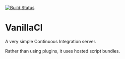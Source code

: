 [![Build Status](https://buildhive.cloudbees.com/job/JoelJ/job/VanillaCI/badge/icon)](https://buildhive.cloudbees.com/job/JoelJ/job/VanillaCI/)

VanillaCI
=========

A very simple Continuous Integration server.

Rather than using plugins, it uses hosted script bundles.
